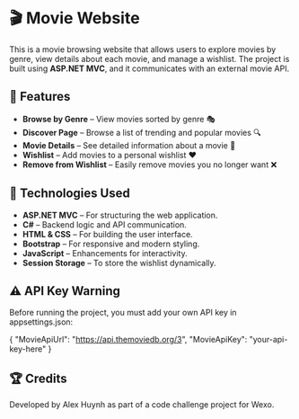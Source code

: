# 🎬 Movie Website

This is a movie browsing website that allows users to explore movies by genre, view details about each movie, and manage a wishlist. 
The project is built using **ASP.NET MVC**, and it communicates with an external movie API.

## 📌 Features

- **Browse by Genre** – View movies sorted by genre 🎭  
- **Discover Page** – Browse a list of trending and popular movies 🔍  
- **Movie Details** – See detailed information about a movie 📝  
- **Wishlist** – Add movies to a personal wishlist ❤️  
- **Remove from Wishlist** – Easily remove movies you no longer want ❌  

## 🚀 Technologies Used

- **ASP.NET MVC** – For structuring the web application.
- **C#** – Backend logic and API communication.
- **HTML & CSS** – For building the user interface.
- **Bootstrap** – For responsive and modern styling.
- **JavaScript** – Enhancements for interactivity.
- **Session Storage** – To store the wishlist dynamically.


## ⚠️ API Key Warning

Before running the project, you must add your own API key in appsettings.json:

{
"MovieApiUrl": "https://api.themoviedb.org/3",
  "MovieApiKey": "your-api-key-here"
  }


## 🏆 Credits

Developed by Alex Huynh as part of a code challenge project for Wexo.
